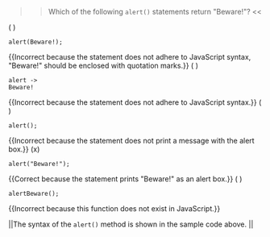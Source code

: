 >>Which of the following `alert()` statements return "Beware!"? <<

( ) <pre><code>alert(Beware!);</code></pre> {{Incorrect because the statement does not adhere to JavaScript syntax, "Beware!" should be enclosed with quotation marks.}}
( ) <pre><code>alert -> Beware!</code></pre> {{Incorrect because the statement does not adhere to JavaScript syntax.}}
( ) <pre><code>alert();</code></pre> {{Incorrect because the statement does not print a message with the alert box.}}
(x) <pre><code>alert("Beware!");</code></pre> {{Correct because the statement prints "Beware!" as an alert box.}}
( ) <pre><code>alertBeware();</code></pre> {{Incorrect because this function does not exist in JavaScript.}}

||The syntax of the `alert()` method is shown in the sample code above. ||